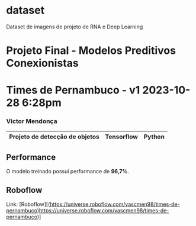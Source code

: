 # dataset
Dataset de imagens de projeto de RNA e Deep Learning

# Projeto Final - Modelos Preditivos Conexionistas
# Times de Pernambuco - v1 2023-10-28 6:28pm

### Victor Mendonça

|**Projeto de detecção de objetos**|**Tensorflow**|**Python**|
|--|--|--|

## Performance

O modelo treinado possui performance de **96,7%**.

## Roboflow

Link: [Roboflow][(https://universe.roboflow.com/vascmen98/times-de-pernambuco)https://universe.roboflow.com/vascmen98/times-de-pernambuco)]
